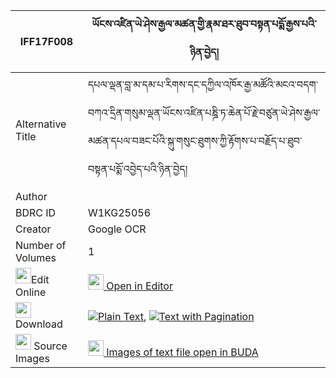 |IFF17F008|ཡོངས་འཛིན་ཡེ་ཤེས་རྒྱལ་མཚན་གྱི་རྣམ་ཐར་ཐུབ་བསྟན་པདྨོ་རྒྱས་པའི་ཉིན་བྱེད། 
| --- | --- 
|Alternative Title |དཔལ་ལྡན་བླ་མ་དམ་པ་རིགས་དང་དཀྱིལ་འཁོར་རྒྱ་མཚོའི་མངའ་བདག་བཀའ་དྲིན་གསུམ་ལྡན་ཡོངས་འཛིན་པཎྜི་ཏ་ཆེན་པོ་རྗེ་བཙུན་ཡེ་ཤེས་རྒྱལ་མཚན་དཔལ་བཟང་པོའི་སྐུ་གསུང་ཐུགས་ཀྱི་རྟོགས་པ་བརྗོད་པ་ཐུབ་བསྟན་པདྨོ་འབྱེད་པའི་ཉིན་བྱེད།
|Author | 
|BDRC ID | W1KG25056
|Creator | Google OCR
|Number of Volumes| 1
|<img width="25" src="https://img.icons8.com/color/25/000000/edit-property.png">Edit Online| [<img width="25" src="https://avatars.githubusercontent.com/u/45091458?s=200&v=4"> Open in Editor](http://editor.openpecha.org/IFF17F008)
|<img width="25" src="https://img.icons8.com/fluent/48/000000/download-2.png"/>  Download | [![](https://img.icons8.com/color/20/000000/txt.png)Plain Text](https://github.com/Openpecha/IFF17F008/releases/download/v1/yongdzin_yeshe_gyaltsen_gyi_na_plain_IFF17F008.zip), [![](https://img.icons8.com/color/20/000000/txt.png)Text with Pagination](https://github.com/Openpecha/IFF17F008/releases/download/v1/yongdzin_yeshe_gyaltsen_gyi_na_pages_IFF17F008.zip)
|<img width="25" src="https://img.icons8.com/plasticine/100/000000/pictures-folder.png"/>  Source Images | [<img width="25" src="https://library.bdrc.io/icons/BUDA-small.svg"> Images of text file open in BUDA](https://library.bdrc.io/show/bdr:W1KG25056)